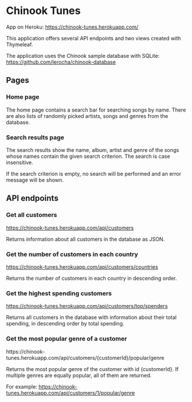 # Chinook Tunes

App on Heroku: https://chinook-tunes.herokuapp.com/

This application offers several API endpoints and two views created with Thymeleaf.

The application uses the Chinook sample database with SQLite:
https://github.com/lerocha/chinook-database


## Pages

### Home page

The home page contains a search bar for searching songs by name. There are also lists of randomly picked artists, songs and genres from the database.

### Search results page

The search results show the name, album, artist and genre of the songs whose names contain the given search criterion. The search is case insensitive.

If the search criterion is empty, no search will be performed and an error message will be shown.

## API endpoints

### Get all customers

https://chinook-tunes.herokuapp.com/api/customers

Returns information about all customers in the database as JSON.

### Get the number of customers in each country

https://chinook-tunes.herokuapp.com/api/customers/countries

Returns the number of customers in each country in descending order.

### Get the highest spending customers

https://chinook-tunes.herokuapp.com/api/customers/top/spenders

Returns all customers in the database with information about their total spending, in descending order by total spending.

### Get the most popular genre of a customer

https<nolink>://chinook-tunes.herokuapp.com/api/customers/{customerId}/popular/genre

Returns the most popular genre of the customer with id {customerId}. If multiple genres are equally popular, all of them are returned.

For example: https://chinook-tunes.herokuapp.com/api/customers/1/popular/genre